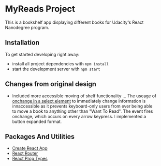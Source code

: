 # MyReads Project

This is a bookshelf app displaying different books for Udacity's React Nanodegree program.

## Installation

To get started developing right away:

* install all project dependencies with `npm install`
* start the development server with `npm start`

## Changes from original design

* Included more accessible moving of shelf functionality
    ... The useage of [onchange in a select element](https://webaim.org/techniques/javascript/eventhandlers#onchange) to immediately change information is innaccessible as it prevents keyboard-only users from ever being able to move a book to anything other than "Want To Read". The event fires onchange, which occurs on every arrow keypress. I implemented a button expanded format.

## Packages And Utilities 

* [Create React App](https://github.com/facebookincubator/create-react-app)
* [React Router](https://github.com/ReactTraining/react-router)
* [React Prop Types](https://www.npmjs.com/package/prop-types)
